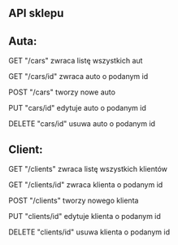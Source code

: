 <h2>API sklepu</h2>

<h2>Auta:</h2>

GET "/cars"
zwraca listę wszystkich aut 

GET "/cars/id"
zwraca auto o podanym id

POST "/cars"
tworzy nowe auto

PUT "cars/id"
edytuje auto o podanym id

DELETE "cars/id"
usuwa auto o podanym id


<h2>Client:</h2>

GET "/clients"
zwraca listę wszystkich klientów 

GET "/clients/id"
zwraca klienta o podanym id

POST "/clients"
tworzy nowego klienta

PUT "clients/id"
edytuje klienta o podanym id

DELETE "clients/id"
usuwa klienta o podanym id
